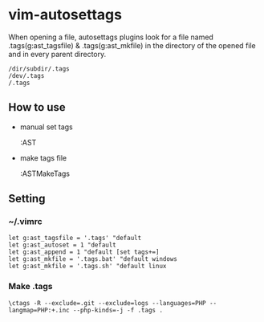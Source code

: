 # vim-autosettags

When opening a file, autosettags plugins look for a file named .tags(g:ast_tagsfile) & .tags(g:ast_mkfile) in the directory of the opened file and in every parent directory.

```
/dir/subdir/.tags
/dev/.tags
/.tags
```

## How to use

- manual set tags

	:AST

- make tags file

	:ASTMakeTags

## Setting

### ~/.vimrc

```vim
let g:ast_tagsfile = '.tags' "default
let g:ast_autoset = 1 "default
let g:ast_append = 1 "default [set tags+=]
let g:ast_mkfile = '.tags.bat' "default windows
let g:ast_mkfile = '.tags.sh' "default linux
```

### Make .tags

```shell
\ctags -R --exclude=.git --exclude=logs --languages=PHP --langmap=PHP:+.inc --php-kinds=-j -f .tags .
```
